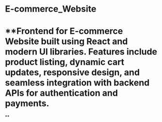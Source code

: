 ﻿# E-commerce_Website
# **Frontend for E-commerce Website built using React and modern UI libraries. Features include product listing, dynamic cart updates, responsive design, and seamless integration with backend APIs for authentication and payments.
**
